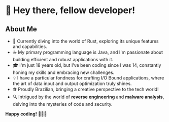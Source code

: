 # 👋 Hey there, fellow developer!

## About Me
- 🚀 Currently diving into the world of Rust, exploring its unique features and capabilities.
- ☕ My primary programming language is Java, and I'm passionate about building efficient and robust applications with it.
- 🎓 I'm just 18 years old, but I've been coding since I was 14, constantly honing my skills and embracing new challenges.
- 💡 I have a particular fondness for crafting I/O Bound applications, where the art of data input and output optimization truly shines.
- ⚽ Proudly Brazilian, bringing a creative perspective to the tech world!
- 🔍 Intrigued by the world of **reverse engineering** and **malware analysis**, delving into the mysteries of code and security.

**Happy coding!** 🚀🌈🌟
